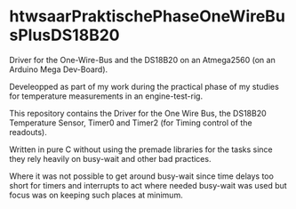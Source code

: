 # htwsaarPraktischePhaseOneWireBusPlusDS18B20
Driver for the One-Wire-Bus and the DS18B20 on an Atmega2560 (on an Arduino Mega Dev-Board).

Develeopped as part of my work during the practical phase of my studies for temperature measurements in an engine-test-rig.

This repository contains the Driver for the One Wire Bus, the DS18B20 Temperature Sensor, Timer0 and Timer2 (for Timing control of the readouts).

Written in pure C without using the premade libraries for the tasks since they rely heavily on busy-wait and other bad practices.

Where it was not possible to get around busy-wait since time delays too short for timers and interrupts to act where needed busy-wait was 
used but focus was on keeping such places at minimum.
